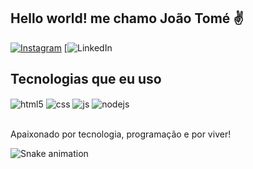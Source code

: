 ## Hello world! me chamo João Tomé ✌

[![Instagram](https://img.shields.io/badge/Instagram-E4405F?style=for-the-badge&logo=instagram&logoColor=white)](https://www.instagram.com/_joaotm/)
[![LinkedIn](https://img.shields.io/badge/LinkedIn-0077B5?style=for-the-badge&logo=linkedin&logoColor=white)

## Tecnologias que eu uso

<div style="display: inline_block">
  <img align="center" alt="html5" src="https://img.shields.io/badge/HTML5-E34F26?style=for-the-badge&logo=html5&logoColor=white" />
  <img align="center" alt="css" src="https://img.shields.io/badge/CSS3-1572B6?style=for-the-badge&logo=css3&logoColor=white" />
  <img align="center" alt="js" src="https://img.shields.io/badge/JavaScript-F7DF1E?style=for-the-badge&logo=javascript&logoColor=black" />
  <img align="center" alt="nodejs" src="https://img.shields.io/badge/Node.js-43853D?style=for-the-badge&logo=node.js&logoColor=white" />
</div><br/>

Apaixonado por tecnologia, programação e por viver!

![Snake animation](https://github.com/JoaoTomeSZ/JoaoTomeSZ/blob/output/github-contribution-grid-snake.svg)
